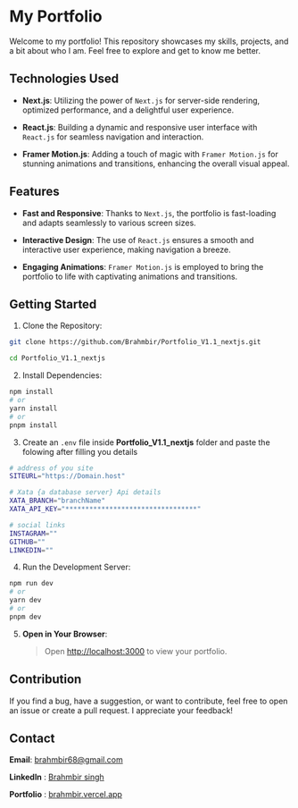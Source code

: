 # My Portfolio

Welcome to my portfolio! This repository showcases my skills, projects, and a bit about who I am. Feel free to explore and get to know me better.

## Technologies Used

- **Next.js**: Utilizing the power of `Next.js` for server-side rendering, optimized performance, and a delightful user experience.

- **React.js**: Building a dynamic and responsive user interface with `React.js` for seamless navigation and interaction.

- **Framer Motion.js**: Adding a touch of magic with `Framer Motion.js` for stunning animations and transitions, enhancing the overall visual appeal.

## Features

- **Fast and Responsive**: Thanks to `Next.js`, the portfolio is fast-loading and adapts seamlessly to various screen sizes.

- **Interactive Design**: The use of `React.js` ensures a smooth and interactive user experience, making navigation a breeze.

- **Engaging Animations**: `Framer Motion.js` is employed to bring the portfolio to life with captivating animations and transitions.

## Getting Started

1. Clone the Repository:

```bash
git clone https://github.com/Brahmbir/Portfolio_V1.1_nextjs.git

cd Portfolio_V1.1_nextjs
```

2. Install Dependencies:

```bash
npm install
# or
yarn install
# or
pnpm install
```

3. Create an `.env` file inside **Portfolio_V1.1_nextjs** folder and paste the folowing after filling you details

```bash
# address of you site
SITEURL="https://Domain.host"

# Xata {a database server} Api details
XATA_BRANCH="branchName"
XATA_API_KEY="*********************************"

# social links
INSTAGRAM=""
GITHUB=""
LINKEDIN=""
```

4. Run the Development Server:

```bash
npm run dev
# or
yarn dev
# or
pnpm dev
```

5. **Open in Your Browser**:
   > Open [http://localhost:3000](http://localhost:3000) to view your portfolio.

## Contribution

If you find a bug, have a suggestion, or want to contribute, feel free to open an issue or create a pull request. I appreciate your feedback!

## Contact

**Email**: brahmbir68@gmail.com

**LinkedIn** : [Brahmbir singh](https://linkedin.com/in/brahm-bir-singh-6a9115245)

**Portfolio** : [brahmbir.vercel.app](https://brahmbir.vercel.app)
